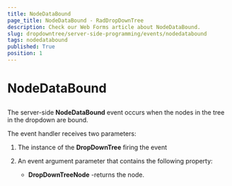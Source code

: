 ```yaml
---
title: NodeDataBound
page_title: NodeDataBound - RadDropDownTree
description: Check our Web Forms article about NodeDataBound.
slug: dropdowntree/server-side-programming/events/nodedatabound
tags: nodedatabound
published: True
position: 1
---
```


# NodeDataBound



## 

The server-side **NodeDataBound** event occurs when the nodes in the tree in the dropdown are bound.

The event handler receives two parameters:

1. The instance of the **DropDownTree** firing the event

2. An event argument parameter that contains the following property:

	* **DropDownTreeNode** -returns the node.
